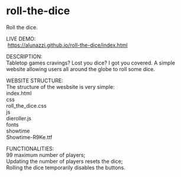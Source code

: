 # roll-the-dice
Roll the dice.

LIVE DEMO:  
 https://alunazzi.github.io/roll-the-dice/index.html

DESCRIPTION:  
  Tabletop games cravings? Lost you dice? I got you covered.
  A simple website allowing users all around the globe to roll some dice.

WEBSITE STRUCTURE:  
  The structure of the wesbsite is very simple:  
    index.html  
    css  
      roll_the_dice.css  
    js  
      dieroller.js  
    fonts  
      showtime  
        Showtime-R9Ke.ttf  

FUNCTIONALITIES:  
  99 maximum number of players;  
  Updating the number of players resets the dice;  
  Rolling the dice temporarily disables the buttons.  
